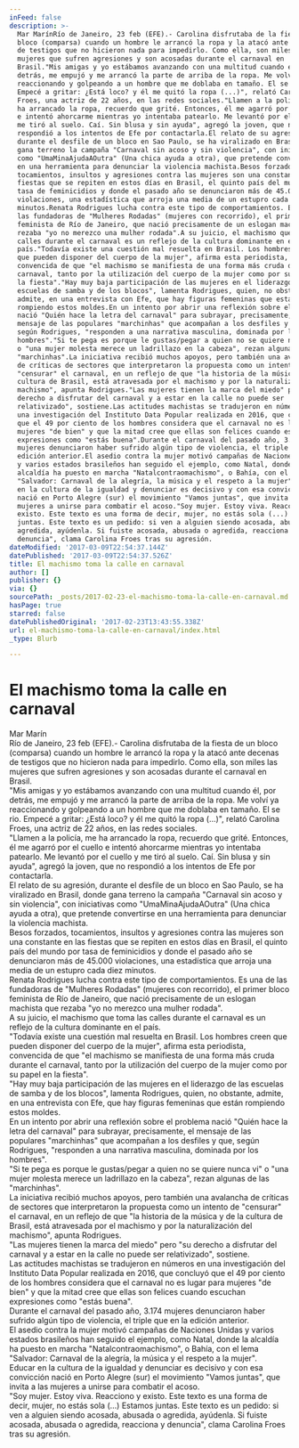 ```yaml
---
inFeed: false
description: >-
  Mar MarínRío de Janeiro, 23 feb (EFE).- Carolina disfrutaba de la fiesta de un
  bloco (comparsa) cuando un hombre le arrancó la ropa y la atacó ante decenas
  de testigos que no hicieron nada para impedirlo. Como ella, son miles las
  mujeres que sufren agresiones y son acosadas durante el carnaval en
  Brasil."Mis amigas y yo estábamos avanzando con una multitud cuando él, por
  detrás, me empujó y me arrancó la parte de arriba de la ropa. Me volví ya
  reaccionando y golpeando a un hombre que me doblaba en tamaño. El se rio.
  Empecé a gritar: ¿Está loco? y él me quitó la ropa (...)", relató Carolina
  Froes, una actriz de 22 años, en las redes sociales."Llamen a la policía, me
  ha arrancado la ropa, recuerdo que grité. Entonces, él me agarró por el cuello
  e intentó ahorcarme mientras yo intentaba patearlo. Me levantó por el cuello y
  me tiró al suelo. Caí. Sin blusa y sin ayuda", agregó la joven, que no
  respondió a los intentos de Efe por contactarla.El relato de su agresión,
  durante el desfile de un bloco en Sao Paulo, se ha viralizado en Brasil, donde
  gana terreno la campaña "Carnaval sin acoso y sin violencia", con iniciativas
  como "UmaMinaAjudaAOutra" (Una chica ayuda a otra), que pretende convertirse
  en una herramienta para denunciar la violencia machista.Besos forzados,
  tocamientos, insultos y agresiones contra las mujeres son una constante en las
  fiestas que se repiten en estos días en Brasil, el quinto país del mundo por
  tasa de feminicidios y donde el pasado año se denunciaron más de 45.000
  violaciones, una estadística que arroja una media de un estupro cada diez
  minutos.Renata Rodrigues lucha contra este tipo de comportamientos. Es una de
  las fundadoras de "Mulheres Rodadas" (mujeres con recorrido), el primer bloco
  feminista de Río de Janeiro, que nació precisamente de un eslogan machista que
  rezaba "yo no merezco una mulher rodada".A su juicio, el machismo que toma las
  calles durante el carnaval es un reflejo de la cultura dominante en el
  país."Todavía existe una cuestión mal resuelta en Brasil. Los hombres creen
  que pueden disponer del cuerpo de la mujer", afirma esta periodista,
  convencida de que "el machismo se manifiesta de una forma más cruda durante el
  carnaval, tanto por la utilización del cuerpo de la mujer como por su papel en
  la fiesta"."Hay muy baja participación de las mujeres en el liderazgo de las
  escuelas de samba y de los blocos", lamenta Rodrigues, quien, no obstante,
  admite, en una entrevista con Efe, que hay figuras femeninas que están
  rompiendo estos moldes.En un intento por abrir una reflexión sobre el problema
  nació "Quién hace la letra del carnaval" para subrayar, precisamente, el
  mensaje de las populares "marchinhas" que acompañan a los desfiles y que,
  según Rodrigues, "responden a una narrativa masculina, dominada por los
  hombres"."Si te pega es porque le gustas/pegar a quien no se quiere nunca vi"
  o "una mujer molesta merece un ladrillazo en la cabeza", rezan algunas de las
  "marchinhas".La iniciativa recibió muchos apoyos, pero también una avalancha
  de críticas de sectores que interpretaron la propuesta como un intento de
  "censurar" el carnaval, en un reflejo de que "la historia de la música y de la
  cultura de Brasil, está atravesada por el machismo y por la naturalización del
  machismo", apunta Rodrigues."Las mujeres tienen la marca del miedo" pero "su
  derecho a disfrutar del carnaval y a estar en la calle no puede ser
  relativizado", sostiene.Las actitudes machistas se tradujeron en números en
  una investigación del Instituto Data Popular realizada en 2016, que concluyó
  que el 49 por ciento de los hombres considera que el carnaval no es lugar para
  mujeres "de bien" y que la mitad cree que ellas son felices cuando escuchan
  expresiones como "estás buena".Durante el carnaval del pasado año, 3.174
  mujeres denunciaron haber sufrido algún tipo de violencia, el triple que en la
  edición anterior.El asedio contra la mujer motivó campañas de Naciones Unidas
  y varios estados brasileños han seguido el ejemplo, como Natal, donde la
  alcaldía ha puesto en marcha "Natalcontraomachismo", o Bahía, con el lema
  "Salvador: Carnaval de la alegría, la música y el respeto a la mujer".Educar
  en la cultura de la igualdad y denunciar es decisivo y con esa convicción
  nació en Porto Alegre (sur) el movimiento "Vamos juntas", que invita a las
  mujeres a unirse para combatir el acoso."Soy mujer. Estoy viva. Reacciono y
  existo. Este texto es una forma de decir, mujer, no estás sola (...) Estamos
  juntas. Este texto es un pedido: si ven a alguien siendo acosada, abusada o
  agredida, ayúdenla. Si fuiste acosada, abusada o agredida, reacciona y
  denuncia", clama Carolina Froes tras su agresión.
dateModified: '2017-03-09T22:54:37.144Z'
datePublished: '2017-03-09T22:54:37.526Z'
title: El machismo toma la calle en carnaval
author: []
publisher: {}
via: {}
sourcePath: _posts/2017-02-23-el-machismo-toma-la-calle-en-carnaval.md
hasPage: true
starred: false
datePublishedOriginal: '2017-02-23T13:43:55.338Z'
url: el-machismo-toma-la-calle-en-carnaval/index.html
_type: Blurb

---
```

# El machismo toma la calle en carnaval

Mar Marín  
Río de Janeiro, 23 feb (EFE).- Carolina disfrutaba de la fiesta de un bloco (comparsa) cuando un hombre le arrancó la ropa y la atacó ante decenas de testigos que no hicieron nada para impedirlo. Como ella, son miles las mujeres que sufren agresiones y son acosadas durante el carnaval en Brasil.  
"Mis amigas y yo estábamos avanzando con una multitud cuando él, por detrás, me empujó y me arrancó la parte de arriba de la ropa. Me volví ya reaccionando y golpeando a un hombre que me doblaba en tamaño. El se rio. Empecé a gritar: ¿Está loco? y él me quitó la ropa (...)", relató Carolina Froes, una actriz de 22 años, en las redes sociales.  
"Llamen a la policía, me ha arrancado la ropa, recuerdo que grité. Entonces, él me agarró por el cuello e intentó ahorcarme mientras yo intentaba patearlo. Me levantó por el cuello y me tiró al suelo. Caí. Sin blusa y sin ayuda", agregó la joven, que no respondió a los intentos de Efe por contactarla.  
El relato de su agresión, durante el desfile de un bloco en Sao Paulo, se ha viralizado en Brasil, donde gana terreno la campaña "Carnaval sin acoso y sin violencia", con iniciativas como "UmaMinaAjudaAOutra" (Una chica ayuda a otra), que pretende convertirse en una herramienta para denunciar la violencia machista.  
Besos forzados, tocamientos, insultos y agresiones contra las mujeres son una constante en las fiestas que se repiten en estos días en Brasil, el quinto país del mundo por tasa de feminicidios y donde el pasado año se denunciaron más de 45.000 violaciones, una estadística que arroja una media de un estupro cada diez minutos.  
Renata Rodrigues lucha contra este tipo de comportamientos. Es una de las fundadoras de "Mulheres Rodadas" (mujeres con recorrido), el primer bloco feminista de Río de Janeiro, que nació precisamente de un eslogan machista que rezaba "yo no merezco una mulher rodada".  
A su juicio, el machismo que toma las calles durante el carnaval es un reflejo de la cultura dominante en el país.  
"Todavía existe una cuestión mal resuelta en Brasil. Los hombres creen que pueden disponer del cuerpo de la mujer", afirma esta periodista, convencida de que "el machismo se manifiesta de una forma más cruda durante el carnaval, tanto por la utilización del cuerpo de la mujer como por su papel en la fiesta".  
"Hay muy baja participación de las mujeres en el liderazgo de las escuelas de samba y de los blocos", lamenta Rodrigues, quien, no obstante, admite, en una entrevista con Efe, que hay figuras femeninas que están rompiendo estos moldes.  
En un intento por abrir una reflexión sobre el problema nació "Quién hace la letra del carnaval" para subrayar, precisamente, el mensaje de las populares "marchinhas" que acompañan a los desfiles y que, según Rodrigues, "responden a una narrativa masculina, dominada por los hombres".  
"Si te pega es porque le gustas/pegar a quien no se quiere nunca vi" o "una mujer molesta merece un ladrillazo en la cabeza", rezan algunas de las "marchinhas".  
La iniciativa recibió muchos apoyos, pero también una avalancha de críticas de sectores que interpretaron la propuesta como un intento de "censurar" el carnaval, en un reflejo de que "la historia de la música y de la cultura de Brasil, está atravesada por el machismo y por la naturalización del machismo", apunta Rodrigues.  
"Las mujeres tienen la marca del miedo" pero "su derecho a disfrutar del carnaval y a estar en la calle no puede ser relativizado", sostiene.  
Las actitudes machistas se tradujeron en números en una investigación del Instituto Data Popular realizada en 2016, que concluyó que el 49 por ciento de los hombres considera que el carnaval no es lugar para mujeres "de bien" y que la mitad cree que ellas son felices cuando escuchan expresiones como "estás buena".  
Durante el carnaval del pasado año, 3.174 mujeres denunciaron haber sufrido algún tipo de violencia, el triple que en la edición anterior.  
El asedio contra la mujer motivó campañas de Naciones Unidas y varios estados brasileños han seguido el ejemplo, como Natal, donde la alcaldía ha puesto en marcha "Natalcontraomachismo", o Bahía, con el lema "Salvador: Carnaval de la alegría, la música y el respeto a la mujer".  
Educar en la cultura de la igualdad y denunciar es decisivo y con esa convicción nació en Porto Alegre (sur) el movimiento "Vamos juntas", que invita a las mujeres a unirse para combatir el acoso.  
"Soy mujer. Estoy viva. Reacciono y existo. Este texto es una forma de decir, mujer, no estás sola (...) Estamos juntas. Este texto es un pedido: si ven a alguien siendo acosada, abusada o agredida, ayúdenla. Si fuiste acosada, abusada o agredida, reacciona y denuncia", clama Carolina Froes tras su agresión.